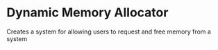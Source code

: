 # Dynamic Memory Allocator
 Creates a system for allowing users to request and free memory from a system
